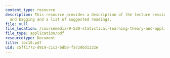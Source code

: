 ```yaml
---
content_type: resource
description: This resource provides a description of the lecture session on boosting
  and bagging and a list of suggested readings.
file: null
file_location: /coursemedia/9-520-statistical-learning-theory-and-applications-spring-2006/c5ff1772d919c1c2bdb8fa729bd1232e_lec10.pdf
file_type: application/pdf
resourcetype: Document
title: lec10.pdf
uid: c5ff1772-d919-c1c2-bdb8-fa729bd1232e
---
```

